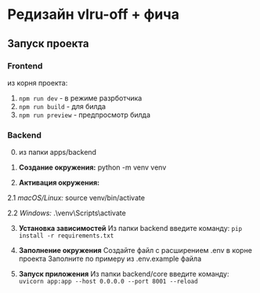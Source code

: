 # Редизайн vlru-off + фича
## Запуск проекта
### Frontend
из корня проекта:
1. ```npm run dev``` - в режиме разрботчика
2. ```npm run build``` - для билда
3. ```npm run preview``` - предпросмотр билда

### Backend
0. из папки apps/backend

1. **Создание окружения:**
python -m venv venv

2. **Активация окружения:**

2.1 *macOS/Linux:*
source venv/bin/activate

2.2 *Windows:*
.\venv\Scripts\activate

3. **Установка зависимостей**
Из папки backend введите команду:
```pip install -r requirements.txt```

4. **Заполнение окружения**
Создайте файл с расширением .env в корне проекта
Заполните по примеру из .env.example файла 

5. **Запуск приложения**
Из папки backend/core введите команду:
```uvicorn app:app --host 0.0.0.0 --port 8001 --reload```
